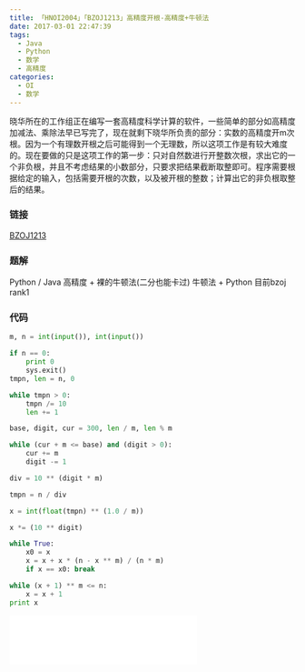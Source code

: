 ```yaml
---
title: 「HNOI2004」「BZOJ1213」高精度开根-高精度+牛顿法
date: 2017-03-01 22:47:39
tags:
  - Java
  - Python
  - 数学
  - 高精度
categories:
  - OI
  - 数学
---
```

晓华所在的工作组正在编写一套高精度科学计算的软件，一些简单的部分如高精度加减法、乘除法早已写完了，现在就剩下晓华所负责的部分：实数的高精度开m次根。因为一个有理数开根之后可能得到一个无理数，所以这项工作是有较大难度的。现在要做的只是这项工作的第一步：只对自然数进行开整数次根，求出它的一个非负根，并且不考虑结果的小数部分，只要求把结果截断取整即可。程序需要根据给定的输入，包括需要开根的次数，以及被开根的整数；计算出它的非负根取整后的结果。
<!-- more -->
### 链接
[BZOJ1213](http://www.lydsy.com/JudgeOnline/problem.php?id=1213)
### 题解
Python / Java 高精度 + 裸的牛顿法(二分也能卡过)
牛顿法 + Python 目前bzoj rank1
### 代码
``` python
m, n = int(input()), int(input())

if n == 0:
    print 0
    sys.exit()
tmpn, len = n, 0

while tmpn > 0:
    tmpn /= 10
    len += 1

base, digit, cur = 300, len / m, len % m

while (cur + m <= base) and (digit > 0):
    cur += m
    digit -= 1

div = 10 ** (digit * m)

tmpn = n / div

x = int(float(tmpn) ** (1.0 / m))

x *= (10 ** digit)

while True:
    x0 = x 
    x = x + x * (n - x ** m) / (n * m)
    if x == x0: break

while (x + 1) ** m <= n:
    x = x + 1
print x
```
<iframe frameborder="no" border="0" marginwidth="0" marginheight="0" width=330 height=86 src="//music.163.com/outchain/player?type=2&id=26220032&auto=1&height=66"></iframe>